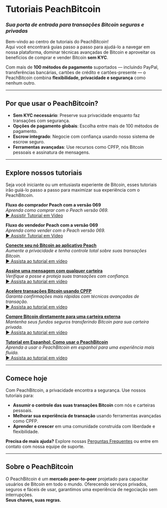 # **Tutoriais PeachBitcoin**  
### *Sua porta de entrada para transações Bitcoin seguras e privadas*

Bem-vindo ao centro de tutoriais do PeachBitcoin!  
Aqui você encontrará guias passo a passo para ajudá-lo a navegar em nossa plataforma, dominar técnicas avançadas de Bitcoin e aproveitar os benefícios de comprar e vender Bitcoin **sem KYC**.

Com mais de **100 métodos de pagamento** suportados — incluindo PayPal, transferências bancárias, cartões de crédito e cartões-presente — o PeachBitcoin combina **flexibilidade, privacidade e segurança** como nenhum outro.

---

## Por que usar o PeachBitcoin?
- **Sem KYC necessário**: Preserve sua privacidade enquanto faz transações com segurança.  
- **Opções de pagamento globais**: Escolha entre mais de 100 métodos de pagamento.  
- **Escrow integrado**: Negocie com confiança usando nosso sistema de escrow seguro.  
- **Ferramentas avançadas**: Use recursos como CPFP, nós Bitcoin pessoais e assinatura de mensagens.

---

## Explore nossos tutoriais

Seja você iniciante ou um entusiasta experiente de Bitcoin, esses tutoriais irão guiá-lo passo a passo para maximizar sua experiência com o PeachBitcoin.

**Fluxo do comprador Peach com a versão 069**  
   *Aprenda como comprar com o Peach versão 069.*  
   [▶ Assistir Tutorial em Vídeo](https://www.youtube.com/watch?v=iio88ur4VjQ)

**Fluxo do vendedor Peach com a versão 069**  
   *Aprenda como vender com o Peach versão 069.*  
   [▶ Assistir Tutorial em Vídeo](https://www.youtube.com/watch?v=bsrEEbrSUgg)

**[Conecte seu nó Bitcoin ao aplicativo Peach](../btcnode-to-peachapp)**  
   *Aumente a privacidade e tenha controle total sobre suas transações Bitcoin.*  
   [▶ Assista ao tutorial em vídeo](https://www.youtube.com/watch?v=xtvq2i3mIYg)

**[Assine uma mensagem com qualquer carteira](../sign-message)**  
   *Verifique a posse e proteja suas transações com confiança.*  
   [▶ Assista ao tutorial em vídeo](https://www.youtube.com/watch?v=xgewSfhLgtY)

**[Acelere transações Bitcoin usando CPFP](../accelerate-using-cpfp)**  
   *Garanta confirmações mais rápidas com técnicas avançadas de transação.*  
   [▶ Assista ao tutorial em vídeo](https://www.youtube.com/watch?v=24OtQkL0CxU)

**[Compre Bitcoin diretamente para uma carteira externa](../peachbitcoin-wallet)**  
   *Mantenha seus fundos seguros transferindo Bitcoin para sua carteira privada.*  
   [▶ Assista ao tutorial em vídeo](https://www.youtube.com/watch?v=d3STuVfFWfQ)

**[Tutorial em Espanhol: Como usar o PeachBitcoin](../peachbitcoin-in-spanish)**  
   *Aprenda a usar o PeachBitcoin em espanhol para uma experiência mais fluída.*  
   [▶ Assista ao tutorial em vídeo](https://www.youtube.com/watch?v=sVwSzTVIe6s)

---

## **Comece hoje**  

Com PeachBitcoin, a privacidade encontra a segurança. Use nossos tutoriais para:  
- **Assumir o controle das suas transações Bitcoin** com nós e carteiras pessoais.  
- **Melhorar sua experiência de transação** usando ferramentas avançadas como CPFP.  
- **Aprender e crescer** em uma comunidade construída com liberdade e flexibilidade.

**Precisa de mais ajuda?** Explore nossas [Perguntas Frequentes](https://peachbitcoin.com/faqhome) ou entre em contato com nossa equipe de suporte.

---

## **Sobre o PeachBitcoin**  

O PeachBitcoin é um **mercado peer-to-peer** projetado para capacitar usuários de Bitcoin em todo o mundo. Oferecendo serviços privados, seguros e fáceis de usar, garantimos uma experiência de negociação sem interrupções.  
**Seus chaves, suas regras.**
